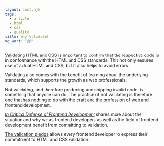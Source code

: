 ```yaml
---
layout: post.njk
tags:
  - article
  - html
  - css
  - quality
title: Why Validate?
vg_wort: "@@"
---
```

[Validating HTML and CSS](https://www.htmlvalidator.com/htmlval/whyvalidate.html) is important to confirm that the respective code is in conformance with the HTML and CSS standards. This not only ensures use of actual HTML and CSS, but it also helps to avoid errors.

Validating also comes with the benefit of learning about the underlying standards, which supports the growth as web professionals.

Not validating, and therefore producing and shipping invalid code, is something that anyone can do. The practice of not validating is therefore one that has nothing to do with the craft and the profession of web and frontend development.

[_In Critical Defense of Frontend Development_](https://meiert.com/en/blog/critical-frontend-development/) shares more about the situation and why we as frontend developers as well as the field of frontend development benefit from committing to validation.

[The validation pledge](/pledge/) allows every frontend developer to express their commitment to HTML and CSS validation.